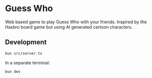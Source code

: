 # Guess Who

Web based game to play Guess Who with your friends. Inspired by the Hasbro board game but using AI generated cartoon characters.

## Development

```bash
bun src/server.ts
```

In a separate terminal:

```bash
bun dev
```
